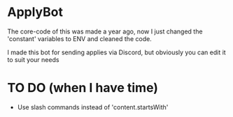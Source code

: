 # ApplyBot

The core-code of this was made a year ago, now I just changed the 'constant' variables to ENV and cleaned the code.

I made this bot for sending applies via Discord, but obviously you can edit it to suit your needs

# TO DO (when I have time)

- Use slash commands instead of 'content.startsWith'
